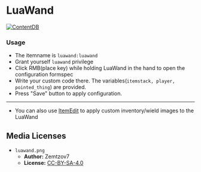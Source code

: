 # LuaWand
[![ContentDB](https://content.minetest.net/packages/Zemtzov7/luawand/shields/downloads/)](https://content.minetest.net/packages/Zemtzov7/luawand/)
### Usage
* The itemname is `luawand:luawand`
* Grant yourself `luawand` privilege
* Click RMB(place key) while holding LuaWand in the hand to open the configuration formspec
* Write your custom code there. The variables(`itemstack, player, pointed_thing`) are provided.
* Press "Save" button to apply configuration.
---
* You can also use [ItemEdit](https://github.com/zmv7/minetest-mod-itemedit) to apply custom inventory/wield images to the LuaWand

## Media Licenses
* `luawand.png`
  * **Author:** Zemtzov7
  * **License:** [CC-BY-SA-4.0](/CC-BY-SA-4.0)

